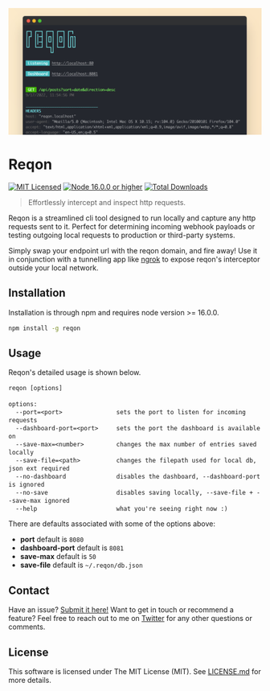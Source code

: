 ![Screenshot of reqon running in a terminal window](/art/og_image.png)

# Reqon

[![MIT Licensed](https://img.shields.io/github/license/aschmelyun/reqon)](LICENSE.md)
[![Node 16.0.0 or higher](https://img.shields.io/node/v/reqon)](https://npmjs.com/package/reqon)
[![Total Downloads](https://img.shields.io/npm/dt/reqon)](https://npmjs.com/package/reqon)

> Effortlessly intercept and inspect http requests.

Reqon is a streamlined cli tool designed to run locally and capture any http requests sent to it. Perfect for determining incoming webhook payloads or testing outgoing local requests to production or third-party systems.

Simply swap your endpoint url with the reqon domain, and fire away! Use it in conjunction with a tunnelling app like [ngrok](https://ngrok.com) to expose reqon's interceptor outside your local network.

## Installation

Installation is through npm and requires node version >= 16.0.0.

```bash
npm install -g reqon
```
## Usage

Reqon's detailed usage is shown below.

```
reqon [options]

options:
  --port=<port>               sets the port to listen for incoming requests
  --dashboard-port=<port>     sets the port the dashboard is available on
  --save-max=<number>         changes the max number of entries saved locally
  --save-file=<path>          changes the filepath used for local db, json ext required
  --no-dashboard              disables the dashboard, --dashboard-port is ignored
  --no-save                   disables saving locally, --save-file + --save-max ignored
  --help                      what you're seeing right now :)
```

There are defaults associated with some of the options above:

- **port** default is `8080`
- **dashboard-port** default is `8081`
- **save-max** default is `50`
- **save-file** default is `~/.reqon/db.json`

## Contact

Have an issue? [Submit it here!](https://github.com/aschmelyun/reqon/issues/new) Want to get in touch or recommend a feature? Feel free to reach out to me on [Twitter](https://twitter.com/aschmelyun) for any other questions or comments.

## License

This software is licensed under The MIT License (MIT). See [LICENSE.md](LICENSE.md) for more details.